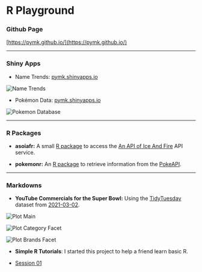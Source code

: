 # R Playground

### Github Page

[https://pymk.github.io/](https://pymk.github.io/)

---

### Shiny Apps

- Name Trends: [pymk.shinyapps.io](https://pymk.shinyapps.io/name_trends/)

 ![Name Trends](https://user-images.githubusercontent.com/9125028/131270225-5c752095-da71-4abc-be09-9cd2ea05578e.png)

- Pokémon Data: [pymk.shinyapps.io](https://pymk.shinyapps.io/shiny_pokemon/)

 ![Pokemon Database](https://user-images.githubusercontent.com/9125028/146690902-d6a808f1-cafc-4d96-98a1-e192375ad3c9.png)

---

### R Packages

- **asoiafr:** A small [R package](https://github.com/pymk/R/tree/master/asoiafr) to access the [An API of Ice And Fire](https://anapioficeandfire.com/Documentation) API service.

- **pokemonr:** An [R package](https://github.com/pymk/R/tree/master/pokemonr) to retrieve information from the [PokeAPI](https://pokeapi.co/).

---

### Markdowns

- **YouTube Commercials for the Super Bowl:** Using the [TidyTuesday](https://github.com/rfordatascience/tidytuesday/) dataset from [2021-03-02](https://github.com/rfordatascience/tidytuesday/blob/master/data/2021/2021-03-02/readme.md).

 ![Plot Main](https://user-images.githubusercontent.com/9125028/140657868-d8241c45-0c81-4bdd-94ca-da0702723067.png)

 ![Plot Category Facet](https://user-images.githubusercontent.com/9125028/140657861-bd047f6f-6fc7-4de3-b87e-c25669471be8.png)

 ![Plot Brands Facet](https://user-images.githubusercontent.com/9125028/140657864-27dd3d1d-f638-4497-8250-b08b4f7f264b.png)

- **Simple R Tutorials**: I started this project to help a friend learn basic R.

 - [Session 01](https://pymk.github.io/simple_r/session_01.html)
